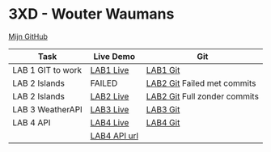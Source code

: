 # 3XD - Wouter Waumans
[Mijn GitHub](https://github.com/wouter856/dev5-portfolios-2023)


| Task              | Live Demo                                                           | Git                                                                         |
| ----------------- | ------------------------------------------------------------------- | --------------------------------------------------------------------------- |
| LAB 1 GIT to work | [LAB1 Live](https://wsn2cq.csb.app/)                                | [LAB1 Git](https://github.com/tjerksymens/dev5-lab1)                        |
| LAB 2 Islands     | FAILED                                                              | [LAB2 Git](https://github.com/wouter856/Lab2---Islands) Failed met commits  |
| LAB 2 Islands     | [LAB2 Live](https://lab-2-islands.vercel.app/)                      | [LAB2 Git](https://github.com/wouter856/LAB2-ISLANDS) Full zonder commits   |
| LAB 3 WeatherAPI  | [LAB3 Live](https://lab3-weatherapp.vercel.app/)                    | [LAB3 Git](https://github.com/wouter856/lab3-weatherapp)                    |
| LAB 4 API         | [LAB4 Live](https://codepen.io/Wouter-the-sasster/pen/KKJEogm)      | [LAB4 Git](https://github.com/wouter856/NODEJS-messages)                    |
|                   | [LAB4 API url](https://messageapi2withmongo.onrender.com/api/v1/)                                                                                 |
